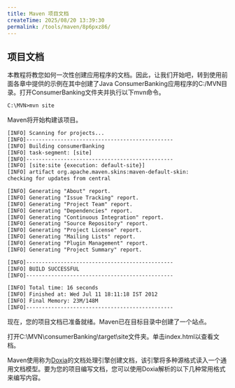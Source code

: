 ```yaml
---
title: Maven 项目文档
createTime: 2025/08/20 13:39:30
permalink: /tools/maven/8p6pxz86/
---
```

## 项目文档

本教程将教您如何一次性创建应用程序的文档。因此，让我们开始吧，转到使用前面各章中提供的示例在其中创建了Java ConsumerBanking应用程序的C:/MVN目录。打开ConsumerBanking文件夹并执行以下mvn命令。

```xml
C:\MVN>mvn site
```

Maven将开始构建该项目。

```xml
[INFO] Scanning for projects...
[INFO]-----------------------------------------------
[INFO] Building consumerBanking
[INFO] task-segment: [site]
[INFO]-----------------------------------------------
[INFO] [site:site {execution: default-site}]
[INFO] artifact org.apache.maven.skins:maven-default-skin:
checking for updates from central

[INFO] Generating "About" report.
[INFO] Generating "Issue Tracking" report.
[INFO] Generating "Project Team" report.
[INFO] Generating "Dependencies" report.
[INFO] Generating "Continuous Integration" report.
[INFO] Generating "Source Repository" report.
[INFO] Generating "Project License" report.
[INFO] Generating "Mailing Lists" report.
[INFO] Generating "Plugin Management" report.
[INFO] Generating "Project Summary" report.

[INFO]-----------------------------------------------
[INFO] BUILD SUCCESSFUL
[INFO]-----------------------------------------------

[INFO] Total time: 16 seconds
[INFO] Finished at: Wed Jul 11 18:11:18 IST 2012
[INFO] Final Memory: 23M/148M
[INFO]-----------------------------------------------
```

现在，您的项目文档已准备就绪。Maven已在目标目录中创建了一个站点。



打开C:\MVN\consumerBanking\target\site文件夹。单击index.html以查看文档。


Maven使用称为[Doxia](https://maven.apache.org/doxia/index.html)的文档处理引擎创建文档，该引擎将多种源格式读入一个通用文档模型。要为您的项目编写文档，您可以使用Doxia解析的以下几种常用格式来编写内容。